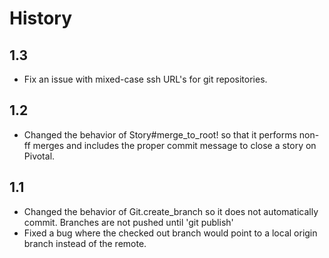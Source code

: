 # History

## 1.3
* Fix an issue with mixed-case ssh URL's for git repositories.

## 1.2
* Changed the behavior of Story#merge_to_root! so that it performs non-ff merges and includes the proper commit message to close a story on Pivotal.

## 1.1
* Changed the behavior of Git.create_branch so it does not automatically commit. Branches are not pushed until 'git publish'
* Fixed a bug where the checked out branch would point to a local origin branch instead of the remote.